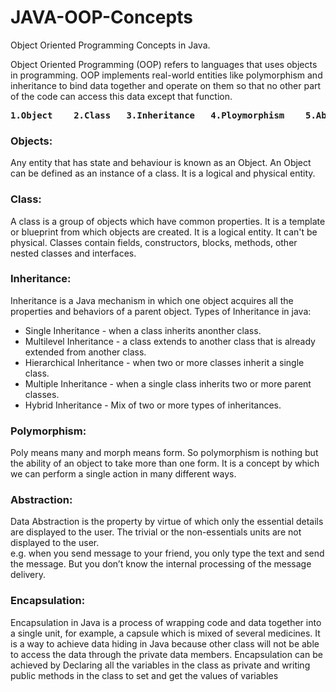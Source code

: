 # JAVA-OOP-Concepts
Object Oriented Programming Concepts in Java.

Object Oriented Programming (OOP) refers to languages that uses objects in programming. OOP implements real-world entities like polymorphism and inheritance to bind data together and operate on them so that no other part of the code can access this data except that function.
<pre><B>1.Object    2.Class   3.Inheritance   4.Ploymorphism    5.Abstraction   6.Encapsulation</B></pre>

<h3>Objects:</h3> 
Any entity that has state and behaviour is known as an Object. An Object can be defined as an instance of a class. It is a logical and physical entity.<br>

<h3>Class:</h3> 
A class is a group of objects which have common properties. It is a template or blueprint from which objects are created. It is a logical entity. It can't be physical. Classes contain fields, constructors, blocks, methods, other nested classes and interfaces.

<h3>Inheritance:</h3>
Inheritance is a Java mechanism in which one object acquires all the properties and behaviors of a parent object. Types of Inheritance in java:
<ul>
  <li>Single Inheritance - when a class inherits anonther class.</li>
  <li>Multilevel Inheritance - a class extends to another class that is already extended from another class.</li>
  <li>Hierarchical Inheritance - when two or more classes inherit a single class.</li>
  <li>Multiple Inheritance - when a single class inherits two or more parent classes.</li>
  <li>Hybrid Inheritance - Mix of two or more types of inheritances.</li>
</ul>

<h3>Polymorphism:</h3>
Poly means many and morph means form. So polymorphism is nothing but the ability of an object to take more than one form. It is a concept by which we can perform a single action in many different ways.

<h3>Abstraction:</h3>
Data Abstraction is the property by virtue of which only the essential details are displayed to the user. The trivial or the non-essentials units are not displayed to the user.
<br>e.g. when you send message to your friend, you only type the text and send the message. But you don’t know the internal processing of the message delivery.

<h3>Encapsulation:</h3>
Encapsulation in Java is a process of wrapping code and data together into a single unit, for example, a capsule which is mixed of several medicines. It is a way to achieve data hiding in Java because other class will not be able to access the data through the private data members. Encapsulation can be achieved by Declaring all the variables in the class as private and writing public methods in the class to set and get the values of variables
